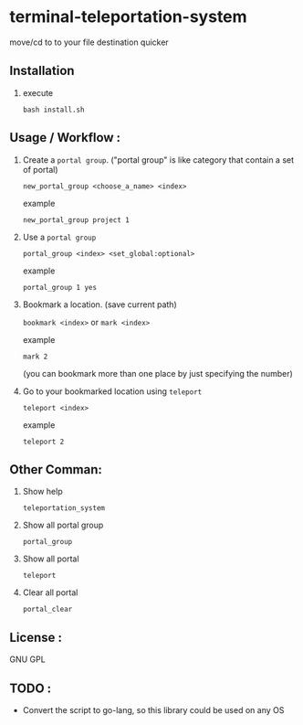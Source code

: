 # terminal-teleportation-system

move/cd to to your file destination quicker

## Installation

1. execute 

    ``bash install.sh``

## Usage / Workflow : 
1. Create a `portal group`. ("portal group" is like category that contain a set of portal)

    `new_portal_group <choose_a_name> <index>`

    example

    `new_portal_group project 1`

3. Use a `portal group`

    `portal_group <index> <set_global:optional>`

    example
    
    `portal_group 1 yes`

4. Bookmark a location. (save current path)

    `bookmark <index>`
    or 
    `mark <index>`

    example

    `mark 2`

    (you can bookmark more than one place by just specifying the number)

5. Go to your bookmarked location using `teleport`

    `teleport <index>`

    example
    
    `teleport 2`

## Other Comman: 

1. Show help

    `teleportation_system`

2. Show all portal group

    `portal_group`

3. Show all portal

    `teleport`

4. Clear all portal

    `portal_clear`


## License : 
GNU GPL


## TODO : 
- Convert the script to go-lang, so this library could be used on any OS
